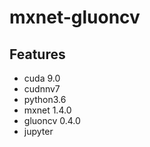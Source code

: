 # mxnet-gluoncv

## Features

+ cuda 9.0 
+ cudnnv7 
+ python3.6 
+ mxnet 1.4.0 
+ gluoncv 0.4.0 
+ jupyter